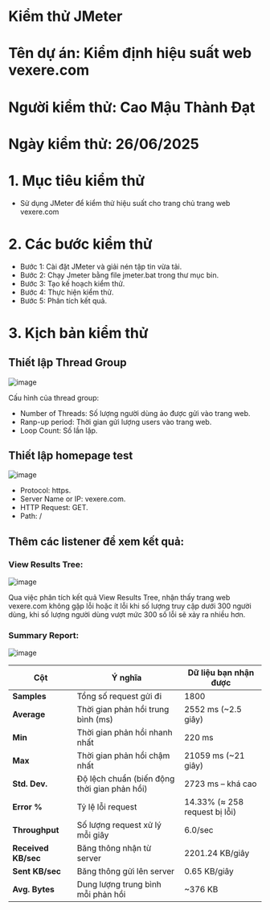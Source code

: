 # Kiểm thử JMeter
# Tên dự án: Kiểm định hiệu suất web vexere.com
# Người kiểm thử: Cao Mậu Thành Đạt
# Ngày kiểm thử: 26/06/2025

# 1. Mục tiêu kiểm thử

- Sử dụng JMeter để kiểm thử hiệu suất cho trang chủ trang web vexere.com

# 2. Các bước kiểm thử

-	Bước 1: Cài đặt JMeter và giải nén tập tin vừa tải.
-	Bước 2: Chạy Jmeter bằng file jmeter.bat trong thư mục bin.
-	Bước 3: Tạo kế hoạch kiểm thử.
-	Bước 4: Thực hiện kiểm thử.
-	Bước 5: Phân tích kết quả.

# 3. Kịch bản kiểm thử

## Thiết lập Thread Group

![image](https://github.com/user-attachments/assets/08b6ad20-8344-49f8-9304-3bebd4b231c8)

Cấu hình của thread group:
-	Number of Threads: Số lượng người dùng ảo được gửi vào trang web.
-	Ranp-up period: Thời gian gửi lượng users vào trang web.
-	Loop Count: Số lần lặp.

## Thiết lập homepage test

![image](https://github.com/user-attachments/assets/173a2a2f-b33a-48fc-abe3-93d756d810b2)

-	Protocol: https.
-	Server Name or IP: vexere.com.
-	HTTP Request: GET.
-	Path: /


## Thêm các listener để xem kết quả:

### View Results Tree:

![image](https://github.com/user-attachments/assets/a2f1e8ec-57a7-4fb0-8d46-a58998102d20)

Qua việc phân tích kết quả View Results Tree, nhận thấy trang web vexere.com không gặp lỗi hoặc ít lỗi khi số lượng truy cập dưới 300 người dùng, khi số lượng người dùng vượt mức 300 số lỗi sẽ xảy ra nhiều hơn.

### Summary Report:

![image](https://github.com/user-attachments/assets/04976f97-4696-4625-89a8-f959389b00d3)

| Cột | Ý nghĩa | Dữ liệu bạn nhận được |
|---|---|---|
| **Samples** | Tổng số request gửi đi | 1800 |
| **Average** | Thời gian phản hồi trung bình (ms) | 2552 ms (~2.5 giây) |
| **Min** | Thời gian phản hồi nhanh nhất | 220 ms |
| **Max** | Thời gian phản hồi chậm nhất | 21059 ms (~21 giây) |
| **Std. Dev.** | Độ lệch chuẩn (biến động thời gian phản hồi) | 2723 ms – khá cao |
| **Error %** | Tỷ lệ lỗi request | 14.33% (≈ 258 request bị lỗi) |
| **Throughput** | Số lượng request xử lý mỗi giây | 6.0/sec |
| **Received KB/sec** | Băng thông nhận từ server | 2201.24 KB/giây |
| **Sent KB/sec** | Băng thông gửi lên server | 0.65 KB/giây |
| **Avg. Bytes** | Dung lượng trung bình mỗi phản hồi | ~376 KB |

